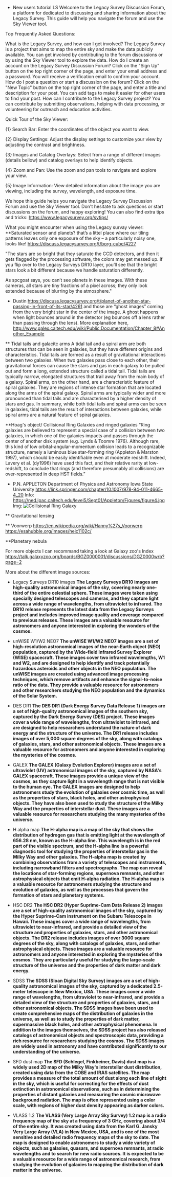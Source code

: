* New users tutorial LS
Welcome to the Legacy Survey Discussion Forum, a platform for dedicated to discussing and sharing information about the Legacy Survey. This guide will help you navigate the forum and use the Sky Viewer tool.

Top Frequently Asked Questions:

What is the Legacy Survey, and how can I get involved?
The Legacy Survey is a project that aims to map the entire sky and make the data publicly available. You can get involved by contributing to the forum discussions or by using the Sky Viewer tool to explore the data.
How do I create an account on the Legacy Survey Discussion Forum?
Click on the "Sign Up" button on the top right corner of the page, and enter your email address and a password. You will receive a verification email to confirm your account.
How do I post a question or start a discussion on the forum?
Click on the "New Topic" button on the top right corner of the page, and enter a title and description for your post. You can add tags to make it easier for other users to find your post.
How can I contribute to the Legacy Survey project?
You can contribute by submitting observations, helping with data processing, or volunteering for outreach and education activities.

Quick Tour of the Sky Viewer:

{1} Search Bar: Enter the coordinates of the object you want to view.

{2} Display Settings: Adjust the display settings to customize your view by adjusting the contrast and brightness.

{3} Images and Catalog Overlays: Select from a range of different images (details bellow) and catalog overlays to help identify objects.

{4} Zoom and Pan: Use the zoom and pan tools to navigate and explore your view.

{5} Image Information: View detailed information about the image you are viewing, including the survey, wavelength, and exposure time.

We hope this guide helps you navigate the Legacy Survey Discussion Forum and use the Sky Viewer tool. Don't hesitate to ask questions or start discussions on the forum, and happy exploring!
You can also find extra tips and tricks: https://www.legacysurvey.org/svtips/


What you might encounter when using the Legacy survay viewer:
**Saturated sensor and planets?
that’s a littel place where our tiling patterns leaves only one exposure of the sky – a particularly noisy one, looks like!
https://discuss.legacysurvey.org/t/borg-cube/4227

"The stars are so bright that they saturate the CCD detectors, and then it gets flagged by the processing software, the colors may get messed up. If you flip over to the Legacy Surveys DR10 layer, you’ll see that the bright stars look a bit different because we handle saturation differently.

As spcgoat says, you can’t see planets in these images. With these cameras, all stars are tiny fractions of a pixel across; they only look extended because of blurring by the atmosphere."
- Dustin 
https://discuss.legacysurvey.org/t/planet-of-another-star-passing-in-front-of-its-star/4261 
and those are “ghost images” coming from the very bright star in the center of the image. A ghost happens when light bounces around in the detector (eg bounces off a lens rather than passing through the lens). More explanation here,
http://www.galex.caltech.edu/wiki/Public:Documentation/Chapter_8#Another_Example


** Tidal tails and galacitc arms 
A tidal tail and a spiral arm are both structures that can be seen in galaxies, but they have different origins and characteristics.
Tidal tails are formed as a result of gravitational interactions between two galaxies. 
When two galaxies pass close to each other, their gravitational forces can cause the stars and gas in each galaxy to be pulled out and form a long, extended structure called a tidal tail. 
Tidal tails are typically narrow, elongated structures that trail away from the main body of a galaxy.
Spiral arms, on the other hand, are a characteristic feature of spiral galaxies. 
They are regions of intense star formation that are located along the arms of the spiral galaxy. 
Spiral arms are typically wider and more pronounced than tidal tails and are characterised by a higher density of stars and gas.
In summary, while both tidal tails and spiral arms can be seen in galaxies, tidal tails are the result of interactions between galaxies, while spiral arms are a natural feature of spiral galaxies.

**Hoag's object/ Collisional Ring Galaxies and ringed galaxies
“Ring galaxies are believed to represent a special case of a collision between two galaxies, in which one of the galaxies impacts and passes through the center of another disk system (e.g. Lynds & Toomre 1976). 
Although rare, this kind of low orbital-angular-momentum collision leads to a recognizable structure, namely a luminous blue star-forming ring (Appleton & Marston 1997), which should be easily identifiable even at moderate redshift. Indeed, Lavery et al. (dy1996) have used this fact, and their relative rarity at low-redshift, to conclude that rings (and therefore presumably all collisions) are over-represented in deep HST fields.” 
- P.N. APPLETON Department of Physics and Astronomy Iowa State University
https://link.springer.com/chapter/10.1007/978-94-011-4665-4_20 
Info:
https://ned.ipac.caltech.edu/level5/Sept01/Appleton/Figures/figure4.jpg 
Img:
![Collisional Ring Galaxy](/assets/images/.png)

** Gravitational lensing 

** Voorwerp
https://en.wikipedia.org/wiki/Hanny%27s_Voorwerp
https://esahubble.org/images/heic1102c/

**Planetary nebula

For more objects I can recommand taking a look at Galaxy zoo's Index https://talk.galaxyzoo.org/boards/BGZ0000001/discussions/DGZ0000wrb?page=2 

More about the different image sources:
- Legacy Surveys DR10 images
**The Legacy Surveys DR10 images are high-quality astronomical images of the sky, covering nearly one-third of the entire celestial sphere. These images were taken using specially designed telescopes and cameras, and they capture light across a wide range of wavelengths, from ultraviolet to infrared. The DR10 release represents the latest data from the Legacy Surveys project and includes improved image quality and coverage compared to previous releases. These images are a valuable resource for astronomers and anyone interested in exploring the wonders of the cosmos.**

- unWISE W1/W2 NEO7
**The unWISE W1/W2 NEO7 images are a set of high-resolution astronomical images of the near-Earth object (NEO) population, captured by the Wide-field Infrared Survey Explorer (WISE) spacecraft. These images cover two infrared wavelengths, W1 and W2, and are designed to help identify and track potentially hazardous asteroids and other objects in the NEO population. The unWISE images are created using advanced image processing techniques, which remove artifacts and enhance the signal-to-noise ratio of the data. They provide a valuable resource for astronomers and other researchers studying the NEO population and the dynamics of the Solar System.**

- DES DR1
**The DES DR1 (Dark Energy Survey Data Release 1) images are a set of high-quality astronomical images of the southern sky, captured by the Dark Energy Survey (DES) project. These images cover a wide range of wavelengths, from ultraviolet to infrared, and are designed to help researchers understand the nature of dark energy and the structure of the universe. The DR1 release includes images of over 5,000 square degrees of the sky, along with catalogs of galaxies, stars, and other astronomical objects. These images are a valuable resource for astronomers and anyone interested in exploring the mysteries of the cosmos.**

- GALEX
**The GALEX (Galaxy Evolution Explorer) images are a set of ultraviolet (UV) astronomical images of the sky, captured by NASA's GALEX spacecraft. These images provide a unique view of the cosmos, as they capture light in a wavelength range that is not visible to the human eye. The GALEX images are designed to help astronomers study the evolution of galaxies over cosmic time, as well as the properties of stars, black holes, and other astrophysical objects. They have also been used to study the structure of the Milky Way and the properties of interstellar dust. These images are a valuable resource for researchers studying the many mysteries of the universe.**

- H alpha map
**The H-alpha map is a map of the sky that shows the distribution of hydrogen gas that is emitting light at the wavelength of 656.28 nm, known as the H-alpha line. This wavelength is in the red part of the visible spectrum, and the H-alpha line is a powerful diagnostic tool for studying the properties of interstellar gas in the Milky Way and other galaxies. The H-alpha map is created by combining observations from a variety of telescopes and instruments, including narrowband filters and spectrographs. The map can reveal the locations of star-forming regions, supernova remnants, and other astrophysical objects that emit H-alpha radiation. The H-alpha map is a valuable resource for astronomers studying the structure and evolution of galaxies, as well as the processes that govern the formation of stars and planetary systems.**

- HSC DR2
**The HSC DR2 (Hyper Suprime-Cam Data Release 2) images are a set of high-quality astronomical images of the sky, captured by the Hyper Suprime-Cam instrument on the Subaru Telescope in Hawaii. These images cover a wide range of wavelengths, from ultraviolet to near-infrared, and provide a detailed view of the structure and properties of galaxies, stars, and other astronomical objects. The DR2 release includes images of over 3000 square degrees of the sky, along with catalogs of galaxies, stars, and other astrophysical objects. These images are a valuable resource for astronomers and anyone interested in exploring the mysteries of the cosmos. They are particularly useful for studying the large-scale structure of the universe and the properties of dark matter and dark energy.**

- SDSS
**The SDSS (Sloan Digital Sky Survey) images are a set of high-quality astronomical images of the sky, captured by a dedicated 2.5-meter telescope in New Mexico, USA. These images cover a wide range of wavelengths, from ultraviolet to near-infrared, and provide a detailed view of the structure and properties of galaxies, stars, and other astronomical objects. The SDSS images have been used to create comprehensive maps of the distribution of galaxies in the universe, as well as to study the properties of dark matter, supermassive black holes, and other astrophysical phenomena. In addition to the images themselves, the SDSS project has also released catalogs of astronomical objects and spectroscopic data, providing a rich resource for researchers studying the cosmos. The SDSS images are widely used in astronomy and have contributed significantly to our understanding of the universe.**

- SFD dust map
**The SFD (Schlegel, Finkbeiner, Davis) dust map is a widely used 2D map of the Milky Way's interstellar dust distribution, created using data from the COBE and IRAS satellites. The map provides a measure of the total amount of dust along each line of sight in the sky, which is useful for correcting for the effects of dust extinction in astronomical observations, such as in determining the properties of distant galaxies and measuring the cosmic microwave background radiation. The map is often represented using a color scale, with regions of higher dust density appearing as darker colors.**

- VLASS 1.2
**The VLASS (Very Large Array Sky Survey) 1.2 map is a radio frequency map of the sky at a frequency of 3 GHz, covering about 3/4 of the entire sky. It was created using data from the Karl G. Jansky Very Large Array (VLA) in New Mexico, USA, and is one of the most sensitive and detailed radio frequency maps of the sky to date. The map is designed to enable astronomers to study a wide variety of objects, such as galaxies, quasars, and supernova remnants, at radio wavelengths and to search for new radio sources. It is expected to be a valuable resource for a wide range of astronomical research, from studying the evolution of galaxies to mapping the distribution of dark matter in the universe.**


